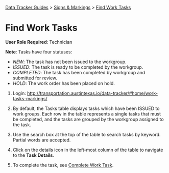 [Data Tracker Guides](https://github.com/cityofaustin/data-tracker-guides) > [Signs & Markings](https://github.com/cityofaustin/data-tracker-guides/tree/master/signsmarkings) > [Find Work Tasks](https://github.com/cityofaustin/data-tracker-guides/blob/master/signsmarkings/find_tasks_tech.md)

#  Find Work Tasks

**User Role Required**: Technician

**Note**: Tasks have four statuses:

- *NEW*: The task has not been issued to the workgroup.
- *ISSUED*: The task is ready to be completed by the workgroup.
- *COMPLETED*: The task has been completed by workgroup and submitted for review.
- *HOLD*: The work order has been placed on hold.

1. Login: http://transportation.austintexas.io/data-tracker/#home/work-tasks-markings/

2. By default, the Tasks table displays tasks which have been ISSUED to work groups. Each row in the table represents a single tasks that must be completed, and the tasks are grouped by the workgroup assigned to the task. 

3. Use the search box at the top of the table to search tasks by keyword. Partial words are accepted.

4. Click on the details icon in the left-most column of the table to navigate to the **Task Details**.

5. To complete the task, see [Complete Work Task](https://github.com/cityofaustin/data-tracker-guides/blob/master/signsmarkings/complete_task_tech.md).